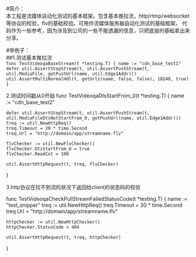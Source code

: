 
#简介：<br>
本工程是流媒体自动化测试的基本框架。包含基本推拉流，http/rtmp/websocket等协议的校验，flv的基础校验。可用作流媒体服务器自动化测试的基础框架。
代码作为一些参考，因为涉及到公司的一些不能透漏的信息，只把底层的基础拿出来分享。<br>

#举例子：<br>
##1.测试基本推拉流<br>
`
func TestVideoqaBaseStream(t *testing.T) {
        name := "cdn_base_test1"
        defer util.AssertStopStream(t, util.AssertPushStream(t, util.MediaFile, getPushUrl(name, util.Edge1Addr)))
        util.AssertMultiNormalHdl(t, getUrls(name, false, false), 10240, true)
}
`

2.测试时间戳从0开始
func TestVideoqaDtsStartFrom_0(t *testing.T) {
    name := "cdn_base_test2"

    defer util.AssertStopStream(t, util.AssertPushStream(t, util.MediaFileDtsNotStartFrom_0, getPushUrl(name, util.Edge1Addr)))
    treq := util.NewHttpReq()
    treq.Timeout = 20 * time.Second
    treq.Url = "http://domain/app/streamname.flv"

    flvChecker := util.NewFlvChecker()
    flvChecker.DtsStartFrom_0 = true
    flvChecker.ReadCnt = 100

    util.AssertHttpRequest(t, treq, flvChecker)
}

3.http协议在拉不到流的状况下返回给client的状态码的校验

func TestVideoqaCheckPullStreamFailedStatusCode(t *testing.T) {
    name := "test_snipper"
    treq := util.NewHttpReq()
    treq.Timeout = 30 * time.Second
    treq.Url = "http://domain/app/streamname.flv"

    httpChecker := util.NewHttpChecker()
    httpChecker.StatusCode = 404

    util.AssertHttpRequest(t, treq, httpChecker)
}
